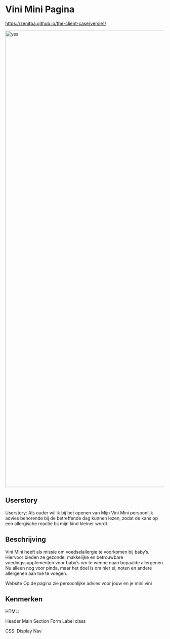 # Vini Mini Pagina

https://zenitba.github.io/the-client-case/versie1/
    
<img width="1437" alt="yes" src="https://user-images.githubusercontent.com/112856019/195386264-da7cda3b-8a20-4ffb-b919-78731ae0db45.png">


## Userstory
Userstory: Als ouder wil ik bij het openen van Mijn Vini Mini persoonlijk advies behorende bij de betreffende dag kunnen lezen, zodat de kans op een allergische reactie bij mijn kind kleiner wordt.


## Beschrijving

Vini Mini heeft als missie om voedselallergie te voorkomen bij baby’s. Hiervoor bieden ze gezonde, makkelijke en betrouwbare voedingssupplementen voor baby’s om te wenne naan bepaalde allergenen. Nu alleen nog voor pinda, maar het doel is om hier ei, noten en andere allergenen aan toe te voegen.

Website
Op de pagina zie persoonlijke advies voor jouw en je mini vini
## Kenmerken

HTML:

Header
Main
Section
Form
Label class

CSS:
Display
Nav

